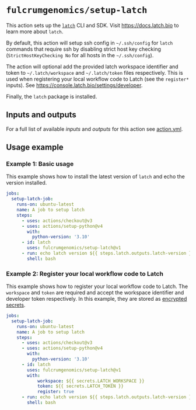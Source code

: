# `fulcrumgenomics/setup-latch`

This action sets up the [`latch`](https://github.com/latchbio/latch) CLI and SDK.
Visit https://docs.latch.bio to learn more about `latch`.

By default, this action will setup ssh config in `~/.ssh/config` for `latch` commands that require ssh by disabling strict host key checking (`StrictHostKeyChecking No` for all hosts in the `~/.ssh/config`).

The action will optional add the provided latch workspace identifier and token to `~/.latch/workspace` and `~/.latch/token` files respectively.
This is used when registering your local workflow code to Latch (see the `register*` inputs).
See https://console.latch.bio/settings/developer.

Finally, the `latch` package is installed.

## Inputs and outputs

For a full list of available _inputs_ and _outputs_ for this action see
[action.yml](action.yml).

## Usage example

### Example 1: Basic usage

This example shows how to install the latest version of `latch` and echo the version installed.

```yaml
jobs:
  setup-latch-job:
    runs-on: ubuntu-latest
    name: A job to setup latch
    steps:
      - uses: actions/checkout@v3
      - uses: actions/setup-python@v4
        with:
          python-version: '3.10'
      - id: latch
        uses: fulcrumgenomics/setup-latch@v1
      - run: echo latch version ${{ steps.latch.outputs.latch-version }}
        shell: bash
```

### Example 2: Register your local workflow code to Latch

This example shows how to register your local workflow code to Latch.
The `workspace` and `token` are required and accept the workspace identifier and developer token respectively.
In this example, they are stored as [encrypted secrets](https://docs.github.com/en/actions/security-guides/encrypted-secrets).

```yaml
jobs:
  setup-latch-job:
    runs-on: ubuntu-latest
    name: A job to setup latch
    steps:
      - uses: actions/checkout@v3
      - uses: actions/setup-python@v4
        with:
          python-version: '3.10'
      - id: latch
        uses: fulcrumgenomics/setup-latch@v1
        with:
            workspace: ${{ secrets.LATCH_WORKSPACE }}
            token: ${{ secrets.LATCH_TOKEN }}
            register: true
      - run: echo latch version ${{ steps.latch.outputs.latch-version }}
        shell: bash
```
